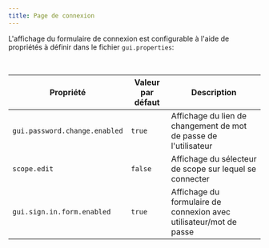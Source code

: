 ```yaml
---
title: Page de connexion
---
```


L'affichage du formulaire de connexion est configurable à l'aide de propriétés à définir dans le fichier ``gui.properties``: 

<br>

| Propriété                     | Valeur par défaut | Description |
|-------------------------------|-------------------|---------------|
|`gui.password.change.enabled`  | `true`            | Affichage du lien de changement de mot de passe de l'utilisateur |
|`scope.edit`                   | `false`           | Affichage du sélecteur de scope sur lequel se connecter |
|`gui.sign.in.form.enabled`     | `true`            | Affichage du formulaire de connexion avec utilisateur/mot de passe |